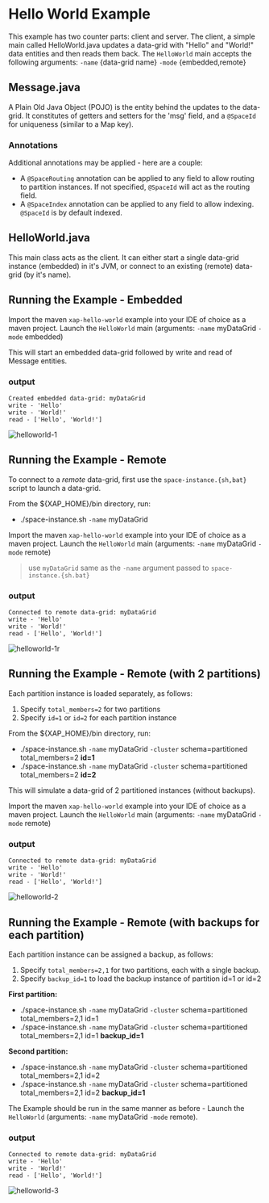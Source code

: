 # Hello World Example

This example has two counter parts: client and server. The client, a simple main called HelloWorld.java updates a data-grid with "Hello" and "World!" data entities and then reads them back. 
The `HelloWorld` main accepts the following arguments: `-name` {data-grid name} `-mode` {embedded,remote}

## Message.java

A Plain Old Java Object (POJO) is the entity behind the updates to the data-grid. 
It constitutes of getters and setters for the 'msg' field, and a `@SpaceId` for uniqueness (similar to a Map key).

### Annotations

Additional annotations may be applied - here are a couple:

- A `@SpaceRouting` annotation can be applied to any field to allow routing to partition instances. If not specified, `@SpaceId` will act as the routing field.
- A `@SpaceIndex` annotation can be applied to any field to allow indexing. `@SpaceId` is by default indexed.

## HelloWorld.java

This main class acts as the client. It can either start a single data-grid instance (embedded) in it's JVM, or connect to an existing (remote) data-grid (by it's name).

## Running the Example - Embedded
Import the maven `xap-hello-world` example into your IDE of choice as a maven project.
Launch the `HelloWorld` main (arguments: `-name` myDataGrid `-mode` embedded)

This will start an embedded data-grid followed by write and read of Message entities.

### output
```
Created embedded data-grid: myDataGrid
write - 'Hello'
write - 'World!'
read - ['Hello', 'World!']
```

![helloworld-1](https://cloud.githubusercontent.com/assets/8696298/16544698/be661c64-4118-11e6-8e5b-d031bb6b40ea.png)

## Running the Example - Remote

To connect to a *remote* data-grid, first use the `space-instance.{sh,bat}` script to launch a data-grid.

From the ${XAP_HOME}/bin directory, run:

-  ./space-instance.sh `-name` myDataGrid

Import the maven `xap-hello-world` example into your IDE of choice as a maven project.
Launch the `HelloWorld` main (arguments: `-name` myDataGrid `-mode` remote)
> use `myDataGrid` same as the `-name` argument passed to `space-instance.{sh.bat}`

### output
```
Connected to remote data-grid: myDataGrid
write - 'Hello'
write - 'World!'
read - ['Hello', 'World!']
```

![helloworld-1r](https://cloud.githubusercontent.com/assets/8696298/16724700/b695f4ce-475c-11e6-9617-00df8b561a52.png)

## Running the Example - Remote (with 2 partitions)

Each partition instance is loaded separately, as follows:

1. Specify `total_members=2` for two partitions
2. Specify `id=1` or `id=2` for each partition instance

From the ${XAP_HOME}/bin directory, run:

-  ./space-instance.sh `-name` myDataGrid `-cluster` schema=partitioned total_members=2 **id=1**
-  ./space-instance.sh `-name` myDataGrid `-cluster` schema=partitioned total_members=2 **id=2**

This will simulate a data-grid of 2 partitioned instances (without backups).

Import the maven `xap-hello-world` example into your IDE of choice as a maven project.
Launch the `HelloWorld` main (arguments: `-name` myDataGrid `-mode` remote)

### output
```
Connected to remote data-grid: myDataGrid
write - 'Hello'
write - 'World!'
read - ['Hello', 'World!']
```

![helloworld-2](https://cloud.githubusercontent.com/assets/8696298/16428814/4508afd4-3d7c-11e6-9ed2-5de2b12ebb4e.png)

## Running the Example - Remote (with backups for each partition)

Each partition instance can be assigned a backup, as follows:

1. Specify `total_members=2,1` for two partitions, each with a single backup.
2. Specify `backup_id=1` to load the backup instance of partition id=1 or id=2

**First partition:**

-  ./space-instance.sh `-name` myDataGrid `-cluster` schema=partitioned total_members=2,1 id=1
-  ./space-instance.sh `-name` myDataGrid `-cluster` schema=partitioned total_members=2,1 id=1 **backup_id=1**

**Second partition:**

-  ./space-instance.sh `-name` myDataGrid `-cluster` schema=partitioned total_members=2,1 id=2
-  ./space-instance.sh `-name` myDataGrid `-cluster` schema=partitioned total_members=2,1 id=2 **backup_id=1**


The Example should be run in the same manner as before - Launch the `HelloWorld` (arguments: `-name` myDataGrid `-mode` remote).

### output
```
Connected to remote data-grid: myDataGrid
write - 'Hello'
write - 'World!'
read - ['Hello', 'World!']
```

![helloworld-3](https://cloud.githubusercontent.com/assets/8696298/16428817/48ba0650-3d7c-11e6-83f9-69c0598610eb.png)
